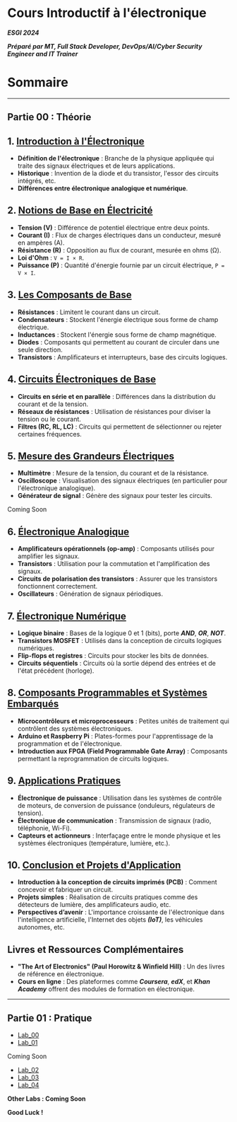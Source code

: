 # Cours Introductif à l'électronique

***ESGI 2024***

***Préparé par MT, Full Stack Developer, DevOps/AI/Cyber Security Engineer and IT Trainer*** 

# Sommaire

---

## Partie 00 : Théorie

## 1. [Introduction à l'Électronique](./THEORY/PART_00.md)

- **Définition de l'électronique** : Branche de la physique appliquée qui traite des signaux électriques et de leurs applications.
- **Historique** : Invention de la diode et du transistor, l'essor des circuits intégrés, etc.
- **Différences entre électronique analogique et numérique**.

## 2. [Notions de Base en Électricité](./THEORY/PART_01.md)

- **Tension (V)** : Différence de potentiel électrique entre deux points.
- **Courant (I)** : Flux de charges électriques dans un conducteur, mesuré en ampères (A).
- **Résistance (R)** : Opposition au flux de courant, mesurée en ohms (Ω).
- **Loi d'Ohm** : `V = I × R`.
- **Puissance (P)** : Quantité d'énergie fournie par un circuit électrique, `P = V × I`.

## 3. [Les Composants de Base](./THEORY/PART_02.md)

- **Résistances** : Limitent le courant dans un circuit.
- **Condensateurs** : Stockent l'énergie électrique sous forme de champ électrique.
- **Inductances** : Stockent l'énergie sous forme de champ magnétique.
- **Diodes** : Composants qui permettent au courant de circuler dans une seule direction.
- **Transistors** : Amplificateurs et interrupteurs, base des circuits logiques.

## 4. [Circuits Électroniques de Base](./THEORY/PART_03.md)

- **Circuits en série et en parallèle** : Différences dans la distribution du courant et de la tension.
- **Réseaux de résistances** : Utilisation de résistances pour diviser la tension ou le courant.
- **Filtres (RC, RL, LC)** : Circuits qui permettent de sélectionner ou rejeter certaines fréquences.

## 5. [Mesure des Grandeurs Électriques](./THEORY/PART_04.md)

- **Multimètre** : Mesure de la tension, du courant et de la résistance.
- **Oscilloscope** : Visualisation des signaux électriques (en particulier pour l'électronique analogique).
- **Générateur de signal** : Génère des signaux pour tester les circuits.

Coming Soon 

## 6. [Électronique Analogique](./THEORY/PART_05.md)

- **Amplificateurs opérationnels (op-amp)** : Composants utilisés pour amplifier les signaux.
- **Transistors** : Utilisation pour la commutation et l'amplification des signaux.
- **Circuits de polarisation des transistors** : Assurer que les transistors fonctionnent correctement.
- **Oscillateurs** : Génération de signaux périodiques.

## 7. [Électronique Numérique](./THEORY/PART_06.md)

- **Logique binaire** : Bases de la logique 0 et 1 (bits), porte ***AND***, ***OR***, ***NOT***.
- **Transistors MOSFET** : Utilisés dans la conception de circuits logiques numériques.
- **Flip-flops et registres** : Circuits pour stocker les bits de données.
- **Circuits séquentiels** : Circuits où la sortie dépend des entrées et de l'état précédent (horloge).

## 8. [Composants Programmables et Systèmes Embarqués](./THEORY/PART_07.md)

- **Microcontrôleurs et microprocesseurs** : Petites unités de traitement qui contrôlent des systèmes électroniques.
- **Arduino et Raspberry Pi** : Plates-formes pour l'apprentissage de la programmation et de l'électronique.
- **Introduction aux FPGA (Field Programmable Gate Array)** : Composants permettant la reprogrammation de circuits logiques.

## 9. [Applications Pratiques](./THEORY/PART_08.md)

- **Électronique de puissance** : Utilisation dans les systèmes de contrôle de moteurs, de conversion de puissance (onduleurs, régulateurs de tension).
- **Électronique de communication** : Transmission de signaux (radio, téléphonie, Wi-Fi).
- **Capteurs et actionneurs** : Interfaçage entre le monde physique et les systèmes électroniques (température, lumière, etc.).

## 10. [Conclusion et Projets d'Application](./THEORY/PART_09.md)

- **Introduction à la conception de circuits imprimés (PCB)** : Comment concevoir et fabriquer un circuit.
- **Projets simples** : Réalisation de circuits pratiques comme des détecteurs de lumière, des amplificateurs audio, etc.
- **Perspectives d’avenir** : L'importance croissante de l'électronique dans l'intelligence artificielle, l'Internet des objets ***(IoT)***, les véhicules autonomes, etc.

## Livres et Ressources Complémentaires

- **"The Art of Electronics" (Paul Horowitz & Winfield Hill)** : Un des livres de référence en électronique.
- **Cours en ligne** : Des plateformes comme ***Coursera***, ***edX***, et ***Khan Academy*** offrent des modules de formation en électronique.

---

## Partie 01 : Pratique

- [Lab_00](./LABS/LAB_00.md)
- [Lab_01](./LABS/LAB_01.md)

Coming Soon

- [Lab_02]()
- [Lab_03]()
- [Lab_04]()

**Other Labs : Coming Soon**

**Good Luck !**